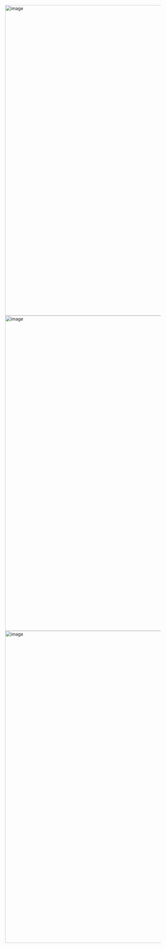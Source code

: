 <img width="1919" height="1000" alt="image" src="https://github.com/user-attachments/assets/c9c6fead-c583-4789-af6a-e9f190e9643e" />

<img width="1919" height="1015" alt="image" src="https://github.com/user-attachments/assets/6a1a8ddb-d8e2-4641-a7b2-60dd60d5403a" />

<img width="1906" height="1005" alt="image" src="https://github.com/user-attachments/assets/cc8a315d-04b0-4197-b246-c5e709ebe3e5" />
